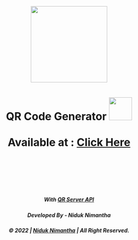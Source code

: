 <p align="center"><img width="200px" height="200px" src="https://media.tenor.com/cgoYGj4rhcUAAAAC/qr-code-codigo-qr.gif" height="175px" style:"border-radius:10px;"></p>

<a href="#"></a>

<h1 align="center">QR Code Generator <img src="https://c.tenor.com/PqWloRzw0R0AAAAj/facebook-emoji.gif" width="60px" height="60px">
<!--<h1 align="center">Calculator <img src="https://raw.githubusercontent.com/MartinHeinz/MartinHeinz/master/wave.gif" width="60px" height="60px">,
<br><br> QR Code Generator</h1>
<h3 align="center">I'm a passionate Developer and Content Creator from Sri Lanka. 💻</h3>-->
<br><br>
<b>Available at : <a href="https://niduknimantha.github.io/QR-Code-Generator">Click Here</a></b>


<br><br>
<h5 align="center">With <a href="https://goqr.me/api">QR Server API</a></h5>

<h5 align="center">Developed By - Niduk Nimantha</h5>

<h5 align="center">© 2022 | <a href="https://niduk.tk">Niduk Nimantha</a> | All Right Reserved.</h5>
